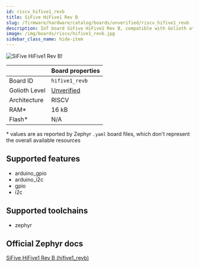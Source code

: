 ```yaml
---
id: riscv_hifive1_revb
title: SiFive HiFive1 Rev B
slug: /firmware/hardware/catalog/boards/unverified/riscv_hifive1_revb
description: IoT board SiFive HiFive1 Rev B, compatible with Golioth at unverified level.
image: /img/boards/riscv/hifive1_revb.jpg
sidebar_class_name: hide-item
---
```


[//]: # (This is an auto-generated file, do not edit! Changes to it will be lost upon re-generation)

![SiFive HiFive1 Rev B!](/img/boards/riscv/hifive1_revb.jpg "SiFive HiFive1 Rev B")

|                | Board properties     |
| -------------  | -------------------- |
| Board ID       | `hifive1_revb` |
| Golioth Level  | [Unverified](/firmware/hardware#unverified-boards) |
| Architecture   | RISCV |
| RAM*           | 16 kB |
| Flash*         | N/A |

\* values are as reported by Zephyr `.yaml` board files, which don't represent the overall available resources



## Supported features

* arduino_gpio
* arduino_i2c
* gpio
* i2c

## Supported toolchains

* zephyr

## Official Zephyr docs

[SiFive HiFive1 Rev B (hifive1_revb)](https://docs.zephyrproject.org/latest/boards/riscv/hifive1_revb/doc/index.html)
